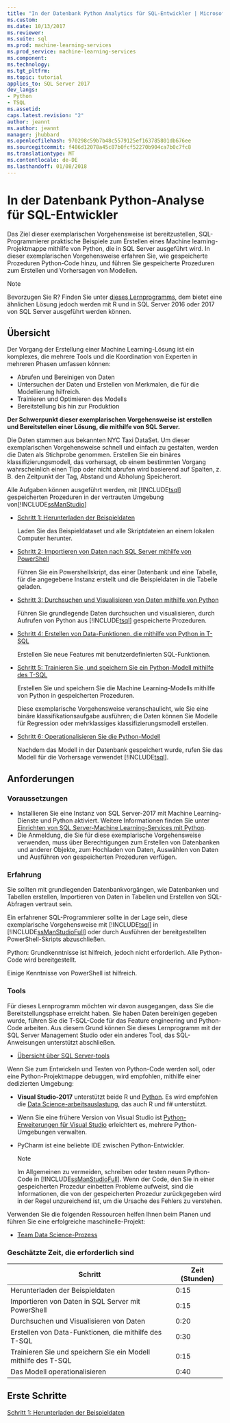 ```yaml
---
title: "In der Datenbank Python Analytics für SQL-Entwickler | Microsoft Docs"
ms.custom: 
ms.date: 10/13/2017
ms.reviewer: 
ms.suite: sql
ms.prod: machine-learning-services
ms.prod_service: machine-learning-services
ms.component: 
ms.technology: 
ms.tgt_pltfrm: 
ms.topic: tutorial
applies_to: SQL Server 2017
dev_langs:
- Python
- TSQL
ms.assetid: 
caps.latest.revision: "2"
author: jeannt
ms.author: jeannt
manager: jhubbard
ms.openlocfilehash: 970298c59b7b48c5579125ef163785801db676ee
ms.sourcegitcommit: f486d12078a45c87b0fcf52270b904ca7b0c7fc8
ms.translationtype: MT
ms.contentlocale: de-DE
ms.lasthandoff: 01/08/2018
---
```

# <a name="in-database-python-analytics-for-sql-developers"></a>In der Datenbank Python-Analyse für SQL-Entwickler

Das Ziel dieser exemplarischen Vorgehensweise ist bereitzustellen, SQL-Programmierer praktische Beispiele zum Erstellen eines Machine learning-Projektmappe mithilfe von Python, die in SQL Server ausgeführt wird. In dieser exemplarischen Vorgehensweise erfahren Sie, wie gespeicherte Prozeduren Python-Code hinzu, und führen Sie gespeicherte Prozeduren zum Erstellen und Vorhersagen von Modellen.

> [!NOTE]
> Bevorzugen Sie R? Finden Sie unter [dieses Lernprogramms](sqldev-in-database-r-for-sql-developers.md), dem bietet eine ähnlichen Lösung jedoch werden mit R und in SQL Server 2016 oder 2017 von SQL Server ausgeführt werden können.

## <a name="overview"></a>Übersicht

Der Vorgang der Erstellung einer Machine Learning-Lösung ist ein komplexes, die mehrere Tools und die Koordination von Experten in mehreren Phasen umfassen können:

+ Abrufen und Bereinigen von Daten
+ Untersuchen der Daten und Erstellen von Merkmalen, die für die Modellierung hilfreich.
+ Trainieren und Optimieren des Modells
+ Bereitstellung bis hin zur Produktion

**Der Schwerpunkt dieser exemplarischen Vorgehensweise ist erstellen und Bereitstellen einer Lösung, die mithilfe von SQL Server.**

Die Daten stammen aus bekannten NYC Taxi DataSet. Um dieser exemplarischen Vorgehensweise schnell und einfach zu gestalten, werden die Daten als Stichprobe genommen. Erstellen Sie ein binäres klassifizierungsmodell, das vorhersagt, ob einem bestimmten Vorgang wahrscheinlich einen Tipp oder nicht abrufen wird basierend auf Spalten, z. B. den Zeitpunkt der Tag, Abstand und Abholung Speicherort.

Alle Aufgaben können ausgeführt werden, mit [!INCLUDE[tsql](../../includes/tsql-md.md)] gespeicherten Prozeduren in der vertrauten Umgebung von[!INCLUDE[ssManStudio](../../includes/ssmanstudio-md.md)]

- [Schritt 1: Herunterladen der Beispieldaten](sqldev-py1-download-the-sample-data.md)

    Laden Sie das Beispieldataset und alle Skriptdateien an einem lokalen Computer herunter.

- [Schritt 2: Importieren von Daten nach SQL Server mithilfe von PowerShell](sqldev-py2-import-data-to-sql-server-using-powershell.md)

    Führen Sie ein Powershellskript, das einer Datenbank und eine Tabelle, für die angegebene Instanz erstellt und die Beispieldaten in die Tabelle geladen.

- [Schritt 3: Durchsuchen und Visualisieren von Daten mithilfe von Python](sqldev-py3-explore-and-visualize-the-data.md)

    Führen Sie grundlegende Daten durchsuchen und visualisieren, durch Aufrufen von Python aus [!INCLUDE[tsql](../../includes/tsql-md.md)] gespeicherte Prozeduren.

- [Schritt 4: Erstellen von Data-Funktionen, die mithilfe von Python in T-SQL](sqldev-py5-train-and-save-a-model-using-t-sql.md)

    Erstellen Sie neue Features mit benutzerdefinierten SQL-Funktionen.
  
- [Schritt 5: Trainieren Sie, und speichern Sie ein Python-Modell mithilfe des T-SQL](sqldev-py5-train-and-save-a-model-using-t-sql.md)

    Erstellen Sie und speichern Sie die Machine Learning-Modells mithilfe von Python in gespeicherten Prozeduren.
  
    Diese exemplarische Vorgehensweise veranschaulicht, wie Sie eine binäre klassifikationsaufgabe ausführen; die Daten können Sie Modelle für Regression oder mehrklassiges klassifizierungsmodell erstellen.

  
-  [Schritt 6: Operationalisieren Sie die Python-Modell](sqldev-py6-operationalize-the-model.md)

    Nachdem das Modell in der Datenbank gespeichert wurde, rufen Sie das Modell für die Vorhersage verwendet [!INCLUDE[tsql](../../includes/tsql-md.md)].

## <a name="requirements"></a>Anforderungen

### <a name="prerequisites"></a>Voraussetzungen

+ Installieren Sie eine Instanz von SQL Server-2017 mit Machine Learning-Dienste und Python aktiviert. Weitere Informationen finden Sie unter [Einrichten von SQL Server-Machine Learning-Services mit Python](../python/setup-python-machine-learning-services.md).
+ Die Anmeldung, die Sie für diese exemplarische Vorgehensweise verwenden, muss über Berechtigungen zum Erstellen von Datenbanken und anderer Objekte, zum Hochladen von Daten, Auswählen von Daten und Ausführen von gespeicherten Prozeduren verfügen.

### <a name="experience-level"></a>Erfahrung

Sie sollten mit grundlegenden Datenbankvorgängen, wie Datenbanken und Tabellen erstellen, Importieren von Daten in Tabellen und Erstellen von SQL-Abfragen vertraut sein.

Ein erfahrener SQL-Programmierer sollte in der Lage sein, diese exemplarische Vorgehensweise mit [!INCLUDE[tsql](../../includes/tsql-md.md)] in [!INCLUDE[ssManStudioFull](../../includes/ssmanstudiofull-md.md)] oder durch Ausführen der bereitgestellten PowerShell-Skripts abzuschließen.

Python: Grundkenntnisse ist hilfreich, jedoch nicht erforderlich. Alle Python-Code wird bereitgestellt.

Einige Kenntnisse von PowerShell ist hilfreich.

### <a name="tools"></a>Tools

Für dieses Lernprogramm möchten wir davon ausgegangen, dass Sie die Bereitstellungsphase erreicht haben. Sie haben Daten bereinigen gegeben wurde, führen Sie die T-SQL-Code für das Feature engineering und Python-Code arbeiten. Aus diesem Grund können Sie dieses Lernprogramm mit der SQL Server Management Studio oder ein anderes Tool, das SQL-Anweisungen unterstützt abschließen.

+ [Übersicht über SQL Server-tools](https://docs.microsoft.com/sql/tools/overview-sql-tools) 

Wenn Sie zum Entwickeln und Testen von Python-Code werden soll, oder eine Python-Projektmappe debuggen, wird empfohlen, mithilfe einer dedizierten Umgebung:

+ **Visual Studio-2017** unterstützt beide R und [Python](https://blogs.msdn.microsoft.com/visualstudio/2017/05/12/a-lap-around-python-in-visual-studio-2017/). Es wird empfohlen die [Data Science-arbeitsauslastung](https://blogs.msdn.microsoft.com/visualstudio/2016/11/18/data-science-workloads-in-visual-studio-2017-rc/), das auch R und f# unterstützt.
+ Wenn Sie eine frühere Version von Visual Studio ist [Python-Erweiterungen für Visual Studio](https://docs.microsoft.com/visualstudio/python/python-in-visual-studio) erleichtert es, mehrere Python-Umgebungen verwalten.
+ PyCharm ist eine beliebte IDE zwischen Python-Entwickler.

    > [!NOTE]
    > Im Allgemeinen zu vermeiden, schreiben oder testen neuen Python-Code in [!INCLUDE[ssManStudioFull](../../includes/ssmanstudiofull-md.md)]. Wenn der Code, den Sie in einer gespeicherten Prozedur einbetten Probleme aufweist, sind die Informationen, die von der gespeicherten Prozedur zurückgegeben wird in der Regel unzureichend ist, um die Ursache des Fehlers zu verstehen.

Verwenden Sie die folgenden Ressourcen helfen Ihnen beim Planen und führen Sie eine erfolgreiche maschinelle-Projekt:

+ [Team Data Science-Prozess](https://docs.microsoft.com/azure/machine-learning/team-data-science-process/overview)

### <a name="estimated-time-required"></a>Geschätzte Zeit, die erforderlich sind

|Schritt| Zeit (Stunden)|
|----|----|
|Herunterladen der Beispieldaten| 0:15|
|Importieren von Daten in SQL Server mit PowerShell|0:15|
|Durchsuchen und Visualisieren von Daten|0:20|
|Erstellen von Data-Funktionen, die mithilfe des T-SQL|0:30|
|Trainieren Sie und speichern Sie ein Modell mithilfe des T-SQL|0:15|
|Das Modell operationalisieren|0:40|

## <a name="get-started"></a>Erste Schritte

  [Schritt 1: Herunterladen der Beispieldaten](sqldev-py1-download-the-sample-data.md)
